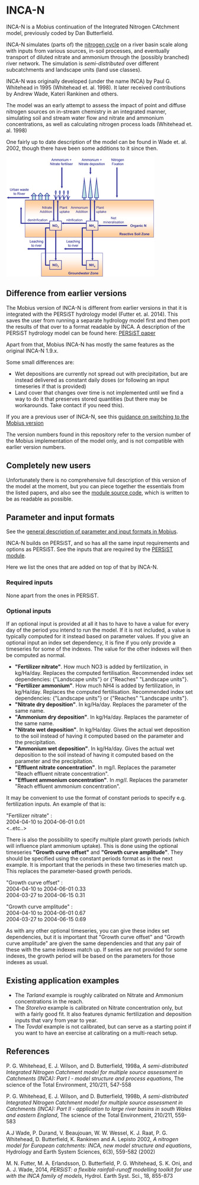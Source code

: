 # INCA-N

INCA-N is a Mobius continuation of the Integrated Nitrogen CAtchment model, previously coded by Dan Butterfield.

INCA-N simulates (parts of) the [nitrogen cycle](https://en.wikipedia.org/wiki/Nitrogen_cycle) on a river basin scale along with inputs from various sources, in-soil processes, and eventually transport of diluted nitrate and ammonium through the (possibly branched) river network. The simulation is *semi-distributed* over different subcatchments and landscape units (land use classes).

INCA-N was originally developed (under the name INCA) by Paul G. Whitehead in 1995 (Whitehead et. al. 1998). It later received contributions by Andrew Wade, Kateri Rankinen and others.

The model was an early attempt to assess the impact of point and diffuse nitrogen sources on in-stream chemistry in an integrated manner, simulating soil and stream water flow and nitrate and ammonium concentrations, as well as calculating nitrogen process loads (Whitehead et. al. 1998)

One fairly up to date description of the model can be found in Wade et. al. 2002, though there have been some additions to it since then.

![alt text](../../Documentation/img/incan.png "Illustration of INCA-N processes taken from the 1.9.x user manual")

## Difference from earlier versions

The Mobius version of INCA-N is different from earlier versions in that it is integrated with the PERSiST hydrology model (Futter et. al. 2014). This saves the user from running a separate hydrology model first and then port the results of that over to a format readable by INCA. A description of the PERSiST hydrology model can be found here: [PERSiST paper](https://pdfs.semanticscholar.org/2e46/db20c4f6dfa1bcdb45f071ce784cc5a6a873.pdf)

Apart from that, Mobius INCA-N has mostly the same features as the original INCA-N 1.9.x.

Some small differences are:
- Wet depositions are currently not spread out with precipitation, but are instead delivered as constant daily doses (or following an input timeseries if that is provided)
- Land cover that changes over time is not implemented until we find a way to do it that preserves stored quantities (but there may be workarounds. Take contact if you need this).

If you are a previous user of INCA-N, see this [guidance on switching to the Mobius version](https://github.com/NIVANorge/Mobius/blob/master/Applications/IncaN/Guidance_on_switching_to_framework_version.txt)

The version numbers found in this repository refer to the version number of the Mobius implementation of the model only, and is not compatible with earlier version numbers.

## Completely new users

Unfortunately there is no comprehensive full description of this version of the model at the moment, but you can piece together the essentials from the listed papers, and also see the [module source code](https://github.com/NIVANorge/Mobius/blob/master/Modules/INCA-N.h), which is written to be as readable as possible.


## Parameter and input formats

See the [general description of parameter and input formats in Mobius](https://github.com/NIVANorge/Mobius/blob/master/Documentation/file_format_documentation.pdf).

INCA-N builds on PERSiST, and so has all the same input requirements and options as PERSiST. See the inputs that are required by the [PERSiST module](https://github.com/NIVANorge/Mobius/blob/master/Applications/PERSiST).

Here we list the ones that are added on top of that by INCA-N.

### Required inputs

None apart from the ones in PERSiST.

### Optional inputs

If an optional input is provided at all it has to have to have a value for every day of the period you intend to run the model. If it is not included, a value is typically computed for it instead based on parameter values. If you give an optional input an index set dependency, it is fine if you only provide a timeseries for some of the indexes. The value for the other indexes will then be computed as normal.


* **"Fertilizer nitrate"**. How much NO3 is added by fertilization, in kg/Ha/day. Replaces the computed fertilisation. Recommended index set dependencies: {"Landscape units"} or {"Reaches" "Landscape units"}.
* **"Fertilizer ammonium"**. How much NH4 is added by fertilization, in kg/Ha/day. Replaces the computed fertilisation. Recommended index set dependencies: {"Landscape units"} or {"Reaches" "Landscape units"}.
* **"Nitrate dry deposition"**. In kg/Ha/day. Replaces the parameter of the same name.
* **"Ammonium dry deposition"**. In kg/Ha/day. Replaces the parameter of the same name.
* **"Nitrate wet deposition"**. In kg/Ha/day. Gives the actual wet deposition to the soil instead of having it computed based on the parameter and the precipitation.
* **"Ammonium wet deposition"**. In kg/Ha/day. Gives the actual wet deposition to the soil instead of having it computed based on the parameter and the precipitation.
* **"Effluent nitrate concentration"**. In mg/l. Replaces the parameter "Reach effluent nitrate concentration".
* **"Effluent ammonium concentration"**. In $mg/l$. Replaces the parameter "Reach effluent ammonium concentration".

It may be convenient to use the format of constant periods to specify e.g. fertilization inputs. An example of that is:

"Fertilizer nitrate" :  
2004-04-10 to 2004-06-01 0.01  
<..etc..>

There is also the possibility to specify multiple plant growth periods (which will influence plant ammonium uptake). This is done using the optional timeseries **"Growth curve offset"** and **"Growth curve amplitude"**. They should be specified using the constant periods format as in the next example. It is important that the periods in these two timeseries match up. This replaces the parameter-based growth periods.

"Growth curve offset" :  
2004-04-10 to 2004-06-01 0.33  
2004-03-27 to 2004-06-15 0.31

"Growth curve amplitude" :  
2004-04-10 to 2004-06-01 0.67  
2004-03-27 to 2004-06-15 0.69

As with any other optional timeseries, you can give these index set dependencies, but it is important that "Growth curve offset" and "Growth curve amplitude" are given the same dependencies and that any pair of these with the same indexes match up. If series are not provided for some indexes, the growth period will be based on the parameters for those indexes as usual.

## Existing application examples

- The *Tarland* example is roughly calibrated on Nitrate and Ammonium concentrations in the reach.
- The *Storelva* example is calibrated on Nitrate concentration only, but with a fairly good fit. It also features dynamic fertilization and deposition inputs that vary from year to year.
- The *Tovdal* example is not calibrated, but can serve as a starting point if you want to have an exercise at calibrating on a multi-reach setup.



## References

P. G. Whitehead, E. J. Wilson, and D. Butterfield, 1998a, *A semi-distributed Integrated Nitrogen Catchment model for multiple source assessment in Catchments (INCA): Part I - model structure and process equations*, The science of the Total Environment, 210/211, 547-558

P. G. Whitehead, E. J. Wilson, and D. Butterfield, 1998b, *A semi-distributed Integrated Nitrogen Catchment model for multiple source assessment in Catchments (INCA): Part II - application to large river basins in south Wales and eastern England*, The science of the Total Environment, 210/211, 559-583

A.J Wade, P. Durand, V. Beaujouan, W. W. Wessel, K. J. Raat, P. G. Whitehead, D. Butterfield, K. Rankinen and A. Lepisto 2002, *A nitrogen model for European catchments: INCA, new model structure and equations*, Hydrology and Earth System Sciences, 6(3), 559-582 (2002)

M. N. Futter, M. A. Erlandsson, D. Butterfield, P. G. Whitehead, S. K. Oni, and A. J. Wade, 2014, *PERSiST: a flexible rainfall-runoff modelling toolkit for use with the INCA family of models*, Hydrol. Earth Syst. Sci., 18, 855-873
